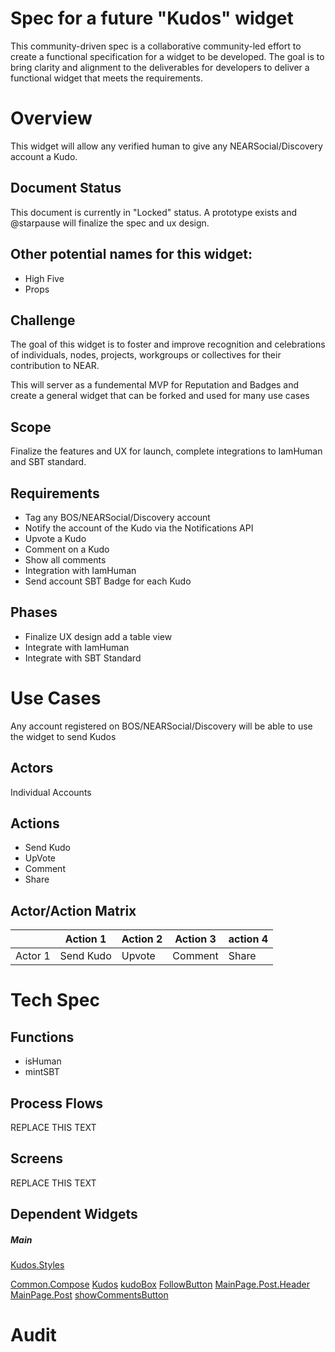 # Spec for a future "Kudos" widget
This community-driven spec is a collaborative community-led effort to create a functional specification for a widget to be developed. The goal is to bring clarity and alignment to the deliverables for developers to deliver a functional widget that meets the requirements.

# Overview
<!-- Describe the widget in one sentence. -->
This widget will allow any verified human to give any NEARSocial/Discovery account a Kudo.

## Document Status 
<!-- What is the current status of this document? Inception / draft / community consultation / Locked: RFP ongoing / Locked: RFP awarded  -->
This document is currently in "Locked" status. A prototype exists and @starpause will finalize the spec and ux design.

## Other potential names for this widget:
- High Five
- Props

## Challenge
<!-- List the challenge(s) being solved by this widget -->
The goal of this widget is to foster and improve recognition and celebrations of individuals, nodes, projects, workgroups or collectives for their contribution to NEAR. 

This will server as a fundemental MVP for Reputation and Badges and create a general widget that can be forked and used for many use cases

## Scope
<!-- Define the scope and potential phases of the widget -->
Finalize the features and UX for launch, complete integrations to IamHuman and SBT standard.

## Requirements
<!-- What are the Minimal Viable Requirements (MV)  the widget should meet to be considered complete? -->
- Tag any BOS/NEARSocial/Discovery account
- Notify the account of the Kudo via the Notifications API
- Upvote a Kudo
- Comment on a Kudo
- Show all comments
- Integration with IamHuman
- Send account SBT Badge for each Kudo

## Phases
<!-- Do the project have multiple phases? Identify a high-level summary of each phase. -->
- Finalize UX design add a table view
- Integrate with IamHuman
- Integrate with SBT Standard

# Use Cases
<!-- Identify and list the collectives that will use this widget and what each one will specifically do. -->
Any account registered on BOS/NEARSocial/Discovery will be able to use the widget to send Kudos

## Actors
<!-- List all collections that will use the widget. -->
Individual Accounts

## Actions
<!-- List the actions each collective will take individually. -->
- Send Kudo
- UpVote
- Comment
- Share

## Actor/Action Matrix
<!-- Describe which action is done by which actors. Feel free to use a table format or provide your own graphics. A "swimlane process chart" often works well here. -->

|         | Action 1  | Action 2 | Action 3 | action 4 |
| ------- | --------  | -------- | -------- | -------- |
| Actor 1 | Send Kudo | Upvote   | Comment  |  Share   |




# Tech Spec
## Functions
<!-- What functions and functionalities should the widget have -->
- isHuman
- mintSBT

## Process Flows
<!-- Describe the process flows -->
REPLACE THIS TEXT

## Screens
<!-- Describe the layout and content of the various screens within the widget -->
REPLACE THIS TEXT

## Dependent Widgets
<!-- Does the widget interact with other widgets? -->
##### Main
[Kudos.Styles](https://near.social/#/neardigitalcollective.near/widget/Kudos.Styles)

[Common.Compose](https://near.social/#/neardigitalcollective.near/widget/Common.Compose)
[Kudos](https://near.social/#/neardigitalcollective.near/widget/Kudos)
[kudoBox](https://near.social/#/neardigitalcollective.near/widget/kudoBox)
[FollowButton](https://near.social/#/neardigitalcollective.near/widget/FollowButton)
[MainPage.Post.Header](https://near.social/#/neardigitalcollective.near/widget/MainPage.Post.Header)
[MainPage.Post](https://near.social/#/neardigitalcollective.near/widget/MainPage.Post)
[showCommentsButton](https://near.social/#/neardigitalcollective.near/widget/showCommentsButton)

# Audit
<!-- Identify if this widget needs an audit. Does it store sensitive information, transfer tokens, or have a middleware layer? Consult the Security Workgroup if needed. -->

